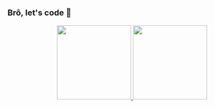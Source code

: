 ### Brô, let's code 🚀 

<div align="center">
  <a href="https://github.com/leonardoreiss">
  <img height="150em" src="https://github-readme-stats.vercel.app/api?username=leonardoreiss&show_icons=true&theme=dracula&include_all_commits=true&count_private=true"/>
  <img height="150em" src="https://github-readme-stats.vercel.app/api/top-langs/?username=leonardoreiss&layout=compact&langs_count=7&theme=dracula"/>
</div>
   <!--
<div style="display: inline_block"><br>
  <img align="center" alt="Pedro-C++" height="30" width="40" src="https://cdn.jsdelivr.net/gh/devicons/devicon/icons/cplusplus/cplusplus-plain.svg">
  <img align="center" alt="Pedro-Java" height="30" width="40" src="https://cdn.jsdelivr.net/gh/devicons/devicon/icons/java/java-plain.svg">
  <img align="center" alt="Pedro-Js" height="30" width="40" src="https://cdn.jsdelivr.net/gh/devicons/devicon/icons/javascript/javascript-plain.svg">
  <img align="center" alt="Pedro-HTML" height="30" width="40" src="https://cdn.jsdelivr.net/gh/devicons/devicon/icons/html5/html5-plain.svg">
  <img align="center" alt="Pedro-CSS" height="30" width="40" src="https://cdn.jsdelivr.net/gh/devicons/devicon/icons/css3/css3-plain.svg">
</div>
  -->
  
  ##
 

